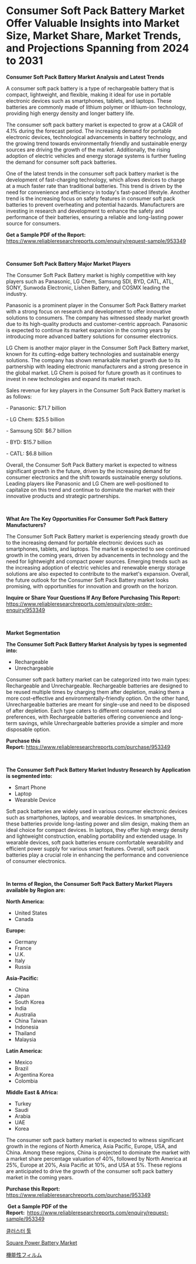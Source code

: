 <p><h1>Consumer Soft Pack Battery Market Offer Valuable Insights into Market Size, Market Share, Market Trends, and Projections Spanning from 2024 to 2031</h1></p><p><strong>Consumer Soft Pack Battery Market Analysis and Latest Trends</strong></p>
<p><p>A consumer soft pack battery is a type of rechargeable battery that is compact, lightweight, and flexible, making it ideal for use in portable electronic devices such as smartphones, tablets, and laptops. These batteries are commonly made of lithium polymer or lithium-ion technology, providing high energy density and longer battery life.</p><p>The consumer soft pack battery market is expected to grow at a CAGR of 4.1% during the forecast period. The increasing demand for portable electronic devices, technological advancements in battery technology, and the growing trend towards environmentally friendly and sustainable energy sources are driving the growth of the market. Additionally, the rising adoption of electric vehicles and energy storage systems is further fueling the demand for consumer soft pack batteries.</p><p>One of the latest trends in the consumer soft pack battery market is the development of fast-charging technology, which allows devices to charge at a much faster rate than traditional batteries. This trend is driven by the need for convenience and efficiency in today's fast-paced lifestyle. Another trend is the increasing focus on safety features in consumer soft pack batteries to prevent overheating and potential hazards. Manufacturers are investing in research and development to enhance the safety and performance of their batteries, ensuring a reliable and long-lasting power source for consumers.</p></p>
<p><strong>Get a Sample PDF of the Report:&nbsp;</strong> <a href="https://www.reliableresearchreports.com/enquiry/request-sample/953349">https://www.reliableresearchreports.com/enquiry/request-sample/953349</a></p>
<p>&nbsp;</p>
<p><strong>Consumer Soft Pack Battery Major Market Players</strong></p>
<p><p>The Consumer Soft Pack Battery market is highly competitive with key players such as Panasonic, LG Chem, Samsung SDI, BYD, CATL, ATL, SONY, Sunwoda Electronic, Lishen Battery, and COSMX leading the industry. </p><p>Panasonic is a prominent player in the Consumer Soft Pack Battery market with a strong focus on research and development to offer innovative solutions to consumers. The company has witnessed steady market growth due to its high-quality products and customer-centric approach. Panasonic is expected to continue its market expansion in the coming years by introducing more advanced battery solutions for consumer electronics.</p><p>LG Chem is another major player in the Consumer Soft Pack Battery market, known for its cutting-edge battery technologies and sustainable energy solutions. The company has shown remarkable market growth due to its partnership with leading electronic manufacturers and a strong presence in the global market. LG Chem is poised for future growth as it continues to invest in new technologies and expand its market reach.</p><p>Sales revenue for key players in the Consumer Soft Pack Battery market is as follows: </p><p>- Panasonic: $71.7 billion</p><p>- LG Chem: $25.5 billion</p><p>- Samsung SDI: $6.7 billion</p><p>- BYD: $15.7 billion</p><p>- CATL: $6.8 billion</p><p>Overall, the Consumer Soft Pack Battery market is expected to witness significant growth in the future, driven by the increasing demand for consumer electronics and the shift towards sustainable energy solutions. Leading players like Panasonic and LG Chem are well-positioned to capitalize on this trend and continue to dominate the market with their innovative products and strategic partnerships.</p></p>
<p>&nbsp;</p>
<p><strong>What Are The Key Opportunities For Consumer Soft Pack Battery Manufacturers?</strong></p>
<p><p>The Consumer Soft Pack Battery market is experiencing steady growth due to the increasing demand for portable electronic devices such as smartphones, tablets, and laptops. The market is expected to see continued growth in the coming years, driven by advancements in technology and the need for lightweight and compact power sources. Emerging trends such as the increasing adoption of electric vehicles and renewable energy storage solutions are also expected to contribute to the market's expansion. Overall, the future outlook for the Consumer Soft Pack Battery market looks promising, with opportunities for innovation and growth on the horizon.</p></p>
<p><strong>Inquire or Share Your Questions If Any Before Purchasing This Report:</strong> <a href="https://www.reliableresearchreports.com/enquiry/pre-order-enquiry/953349">https://www.reliableresearchreports.com/enquiry/pre-order-enquiry/953349</a></p>
<p>&nbsp;</p>
<p><strong>Market Segmentation</strong></p>
<p><strong>The Consumer Soft Pack Battery Market Analysis by types is segmented into:</strong></p>
<p><ul><li>Rechargeable</li><li>Unrechargeable</li></ul></p>
<p><p>Consumer soft pack battery market can be categorized into two main types: Rechargeable and Unrechargeable. Rechargeable batteries are designed to be reused multiple times by charging them after depletion, making them a more cost-effective and environmentally-friendly option. On the other hand, Unrechargeable batteries are meant for single-use and need to be disposed of after depletion. Each type caters to different consumer needs and preferences, with Rechargeable batteries offering convenience and long-term savings, while Unrechargeable batteries provide a simpler and more disposable option.</p></p>
<p><strong>Purchase this Report:&nbsp;</strong><a href="https://www.reliableresearchreports.com/purchase/953349">https://www.reliableresearchreports.com/purchase/953349</a></p>
<p>&nbsp;</p>
<p><strong>The Consumer Soft Pack Battery Market Industry Research by Application is segmented into:</strong></p>
<p><ul><li>Smart Phone</li><li>Laptop</li><li>Wearable Device</li></ul></p>
<p><p>Soft pack batteries are widely used in various consumer electronic devices such as smartphones, laptops, and wearable devices. In smartphones, these batteries provide long-lasting power and slim design, making them an ideal choice for compact devices. In laptops, they offer high energy density and lightweight construction, enabling portability and extended usage. In wearable devices, soft pack batteries ensure comfortable wearability and efficient power supply for various smart features. Overall, soft pack batteries play a crucial role in enhancing the performance and convenience of consumer electronics.</p></p>
<p>&nbsp;</p>
<p><strong>In terms of Region, the Consumer Soft Pack Battery Market Players available by Region are:</strong></p>
<p>
    <p> <strong> North America: </strong>
        <ul>
            <li>United States</li>
            <li>Canada</li>
        </ul>
        </p> 
    <p> <strong> Europe: </strong>
        <ul>
            <li>Germany</li>
            <li>France</li>
            <li>U.K.</li>
            <li>Italy</li>
            <li>Russia</li>
        </ul>
        </p> 
    <p> <strong> Asia-Pacific: </strong>
        <ul>
            <li>China</li>
            <li>Japan</li>
            <li>South Korea</li>
            <li>India</li>
            <li>Australia</li>
            <li>China Taiwan</li>
            <li>Indonesia</li>
            <li>Thailand</li>
            <li>Malaysia</li>
        </ul>
        </p> 
    <p> <strong> Latin America: </strong>
        <ul>
            <li>Mexico</li>
            <li>Brazil</li>
            <li>Argentina Korea</li>
            <li>Colombia</li>
        </ul>
        </p> 
    <p> <strong> Middle East & Africa: </strong>
        <ul>
            <li>Turkey</li>
            <li>Saudi</li>
            <li>Arabia</li>
            <li>UAE</li>
            <li>Korea</li>
        </ul>
    </p>
    </p>
<p><p>The consumer soft pack battery market is expected to witness significant growth in the regions of North America, Asia Pacific, Europe, USA, and China. Among these regions, China is projected to dominate the market with a market share percentage valuation of 40%, followed by North America at 25%, Europe at 20%, Asia Pacific at 10%, and USA at 5%. These regions are anticipated to drive the growth of the consumer soft pack battery market in the coming years.</p></p>
<p><strong>Purchase this Report: </strong><a href="https://www.reliableresearchreports.com/purchase/953349">https://www.reliableresearchreports.com/purchase/953349</a></p>
<p>&nbsp;<strong>Get a Sample PDF of the Report:&nbsp;&nbsp;</strong><a href="https://www.reliableresearchreports.com/enquiry/request-sample/953349">https://www.reliableresearchreports.com/enquiry/request-sample/953349</a></p>
<p><strong></strong></p>
<p><p><a href="https://github.com/akzkkws047661437/Market-Research-Report-List-1/blob/main/252495815517.md">클러스터 툴</a></p><p><a href="https://github.com/ChiragRp1/Market-Research-Report-List-4/blob/main/square-power-battery-market.md">Square Power Battery Market</a></p><p><a href="https://github.com/wkuactfdzwizk06/Market-Research-Report-List-1/blob/main/502427816562.md">機能性フィルム</a></p></p>